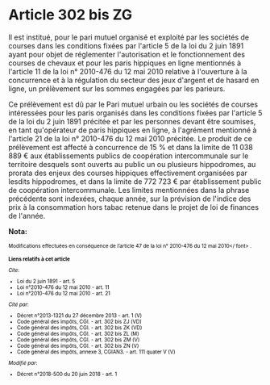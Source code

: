 # Article 302 bis ZG

Il est institué, pour le pari mutuel organisé et exploité par les sociétés de courses dans les conditions fixées par
l'article 5 de la loi du 2 juin 1891 ayant pour objet de réglementer l'autorisation et le fonctionnement des courses de
chevaux et pour les paris hippiques en ligne mentionnés à l'article 11 de la loi n° 2010-476 du 12 mai 2010 relative à
l'ouverture à la concurrence et à la régulation du secteur des jeux d'argent et de hasard en ligne, un prélèvement sur les
sommes engagées par les parieurs.

Ce prélèvement est dû par le Pari mutuel urbain ou les sociétés de courses intéressées pour les paris organisés dans les
conditions fixées par l'article 5 de la loi du 2 juin 1891 précitée et par les personnes devant être soumises, en tant
qu'opérateur de paris hippiques en ligne, à l'agrément mentionné à l'article 21 de la loi n° 2010-476 du 12 mai 2010
précitée. Le produit de ce prélèvement est affecté à concurrence de 15 % et dans la limite de 11 038 889 € aux établissements
publics de coopération intercommunale sur le territoire desquels sont ouverts au public un ou plusieurs hippodromes, au
prorata des enjeux des courses hippiques effectivement organisées par lesdits hippodromes, et dans la limite de 772 723 € par
établissement public de coopération intercommunale. Les limites mentionnées dans la phrase précédente sont indexées, chaque
année, sur la prévision de l'indice des prix à la consommation hors tabac retenue dans le projet de loi de finances de
l'année.

**Nota:**

<font color="#000000" size="1">Modifications effectuées en conséquence de l’article 47 de la loi n° 2010-476 du 12 mai 2010</
font>
  <font color="#000000" size="1">.</font>

**Liens relatifs à cet article**

_Cite_:

  - Loi du 2 juin 1891 - art. 5
  - Loi n°2010-476 du 12 mai 2010 - art. 11
  - Loi n°2010-476 du 12 mai 2010 - art. 21

_Cité par_:

  - Décret n°2013-1321 du 27 décembre 2013 - art. 1 (V)
  - Code général des impôts, CGI. - art. 302 bis ZJ (VD)
  - Code général des impôts, CGI. - art. 302 bis ZK (VD)
  - Code général des impôts, CGI. - art. 302 bis ZL (M)
  - Code général des impôts, CGI. - art. 302 bis ZM (V)
  - Code général des impôts, CGI. - art. 302 bis ZN (V)
  - Code général des impôts, annexe 3, CGIAN3. - art. 111 quater V (V)

_Modifié par_:

  - Décret n°2018-500 du 20 juin 2018 - art. 1
